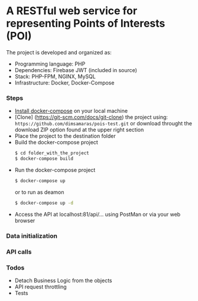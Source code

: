 # A RESTful web service for representing Points of Interests (POI)

The project is developed and organized as:

  - Programming language: PHP
  - Dependencies: Firebase JWT (included in source)
  - Stack: PHP-FPM, NGINX, MySQL
  - Infrastructure: Docker, Docker-Compose

### Steps

  - [Install docker-compose](https://docs.docker.com/compose/install/) on your local machine 
  - [Clone] (https://git-scm.com/docs/git-clone) the project using: ```https://github.com/dimsamaras/pois-test.git```
    or download throught the download ZIP option found at the upper right section
  - Place the project to the destination folder
  - Build the docker-compose project 
    ```sh
    $ cd folder_with_the_project 
    $ docker-compose build
    ```
  - Run the docker-compose project 
    ```sh
    $ docker-compose up
    ```
    or to run as deamon
    ```sh
    $ docker-compose up -d
    ```
  - Access the API at localhost:81/api/... using PostMan or via your web browser

### Data initialization

### API calls 

### Todos

 - Detach Business Logic from the objects 
 - API request throttling
 - Tests
